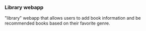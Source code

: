 ### Library webapp
"library" webapp that allows users to add book information and be recommended books based on their favorite genre.